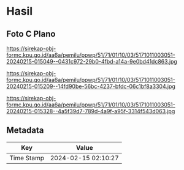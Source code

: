 # Hasil

## Foto C Plano

https://sirekap-obj-formc.kpu.go.id/aa6a/pemilu/ppwp/51/71/01/10/03/5171011003051-20240215-015049--0431c972-29b0-4fbd-a14a-9e0bd41dc863.jpg

https://sirekap-obj-formc.kpu.go.id/aa6a/pemilu/ppwp/51/71/01/10/03/5171011003051-20240215-015209--14fd90be-56bc-4237-bfdc-06c1bf8a3304.jpg

https://sirekap-obj-formc.kpu.go.id/aa6a/pemilu/ppwp/51/71/01/10/03/5171011003051-20240215-015328--4a5f39d7-789d-4a9f-a95f-3314f543d063.jpg


## Metadata

| Key        | Value               |
| ---------- | ------------------- |
| Time Stamp | 2024-02-15 02:10:27 |



